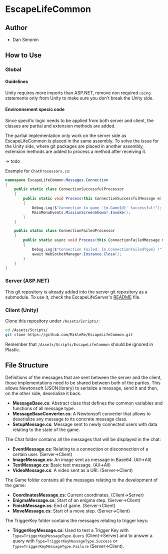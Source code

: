 # EscapeLifeCommon

## Author

- Dan Simonin

## How to Use

### Global

#### Guidelines

Unity requires more imports than ASP.NET, remove non required `using` statements only from Unity to make sure you don't break the Unity side.

#### Environnement specic code

Since specific logic needs to be applied from both server and client, the classes are partial and extension methods are added.

The partial implementation only work on the server side as EscapeLifeCommon is placed in the same assembly.
To solve the issue for the Unity side, where git packages are placed in another assembly, extension methods are added to process a method after receiving it.

-> todo

Example for `ChatProcessors.cs`:

```csharp
namespace EscapeLifeCommon.Messages.Connection
{
    public static class ConnectionSuccessfulProcessor
    {
        public static void Process(this ConnectionSuccessfulMessage m)
        {
            Debug.Log($"Connection to game '{m.GameId}' Successful!");
            MainMenuEvents.MissionScreenShown?.Invoke();
        }
    }

    public static class ConnectionFailedProcessor
    {
        public static async void Process(this ConnectionFailedMessage m)
        {
            Debug.Log($"Connection Failed: {m.ConnectionFailedType} !");
            await WebSocketManager.Instance.Close();
        }
    }
}
```

### Server (ASP.NET)

This git repository is already added into the server git repository as a submodule.
To use it, check the EscapeLifeServer's [README](https://github.com/MikleRe/EscapeLifeServer/blob/main/README.md) file.

### Client (Unity)

Clone this repository under `/Assets/Scripts/`:

```bash
cd /Assets/Scripts/
git clone https://github.com/MikleRe/EscapeLifeCommon.git
```

Remember that `/Assets/Scripts/EscapeLifeCommon` should be ignored in Plastic.

## File Structure

Definitions of the messages that are sent between the server and the client, those implementations need to be shared between both of the parties. 
This allows Newtonsoft (JSON library) to serialize a message, send it and then, on the other side, deserialize it back.

- **MessageBase.cs**: Abstract class that defines the common variables and functions of all message type.
- **MessageBaseConverter.cs**: A Newtonsoft converter that allows to deserialize any message to its concrete message class.
- **SetupMessage.cs**: Message sent to newly connected users with data relating to the state of the game.

The Chat folder contains all the messages that will be displayed in the chat:
 - **EventMessage.cs**: Relating to a connection or disconnection of a certain user. (Server->Client)
 - **ImageMessage.cs**: An image sent as message in Base64. (All->All)
 - **TextMessage.cs**: Basic text message. (All->All)
 - **VideoMessage.cs**: A video sent as a URI. (Server->Client)

The Game folder contains all the messages relating to the development of the game:
 - **CoordinatesMessage.cs**: Current coordinates. (Client->Server)
 - **EnigmaMessage.cs**: Start of an enigma step. (Server->Client)
 - **FinishMessage.cs**: End of game. (Server->Client)
 - **MoveMessage.cs**: Start of a move step. (Server->Client)

The TriggerKey folder contains the messages relating to trigger keys:
 - **TriggerKeyMessage.cs**: Used to test a Trigger Key with ``Type=TriggerKeyMessageType.Query`` (Client->Server) and to answer a query with ``Type=TriggerKeyMessageType.Success`` or ``Type=TriggerKeyMessageType.Failure`` (Server->Client).  
